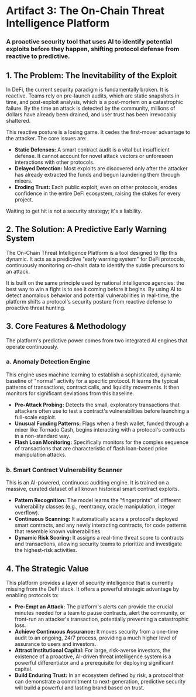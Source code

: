 # **Artifact 3: The On-Chain Threat Intelligence Platform**

### **A proactive security tool that uses AI to identify potential exploits before they happen, shifting protocol defense from reactive to predictive.**

## **1\. The Problem: The Inevitability of the Exploit**

In DeFi, the current security paradigm is fundamentally broken. It is reactive. Teams rely on pre-launch audits, which are static snapshots in time, and post-exploit analysis, which is a post-mortem on a catastrophic failure. By the time an attack is detected by the community, millions of dollars have already been drained, and user trust has been irrevocably shattered.

This reactive posture is a losing game. It cedes the first-mover advantage to the attacker. The core issues are:

* **Static Defenses:** A smart contract audit is a vital but insufficient defense. It cannot account for novel attack vectors or unforeseen interactions with other protocols.  
* **Delayed Detection:** Most exploits are discovered only after the attacker has already extracted the funds and begun laundering them through mixers.  
* **Eroding Trust:** Each public exploit, even on other protocols, erodes confidence in the entire DeFi ecosystem, raising the stakes for every project.

Waiting to get hit is not a security strategy; it's a liability.

## **2\. The Solution: A Predictive Early Warning System**

The On-Chain Threat Intelligence Platform is a tool designed to flip this dynamic. It acts as a predictive "early warning system" for DeFi protocols, continuously monitoring on-chain data to identify the subtle precursors to an attack.

It is built on the same principle used by national intelligence agencies: the best way to win a fight is to see it coming before it begins. By using AI to detect anomalous behavior and potential vulnerabilities in real-time, the platform shifts a protocol's security posture from reactive defense to proactive threat hunting.

## **3\. Core Features & Methodology**

The platform's predictive power comes from two integrated AI engines that operate continuously.

### **a. Anomaly Detection Engine**

This engine uses machine learning to establish a sophisticated, dynamic baseline of "normal" activity for a specific protocol. It learns the typical patterns of transactions, contract calls, and liquidity movements. It then monitors for significant deviations from this baseline.

* **Pre-Attack Probing:** Detects the small, exploratory transactions that attackers often use to test a contract's vulnerabilities before launching a full-scale exploit.  
* **Unusual Funding Patterns:** Flags when a fresh wallet, funded through a mixer like Tornado Cash, begins interacting with a protocol's contracts in a non-standard way.  
* **Flash Loan Monitoring:** Specifically monitors for the complex sequence of transactions that are characteristic of flash loan-based price manipulation attacks.

### **b. Smart Contract Vulnerability Scanner**

This is an AI-powered, continuous auditing engine. It is trained on a massive, curated dataset of all known historical smart contract exploits.

* **Pattern Recognition:** The model learns the "fingerprints" of different vulnerability classes (e.g., reentrancy, oracle manipulation, integer overflow).  
* **Continuous Scanning:** It automatically scans a protocol's deployed smart contracts, and any newly interacting contracts, for code patterns that resemble known vulnerabilities.  
* **Dynamic Risk Scoring:** It assigns a real-time threat score to contracts and transactions, allowing security teams to prioritize and investigate the highest-risk activities.

## **4\. The Strategic Value**

This platform provides a layer of security intelligence that is currently missing from the DeFi stack. It offers a powerful strategic advantage by enabling protocols to:

* **Pre-Empt an Attack:** The platform's alerts can provide the crucial minutes needed for a team to pause contracts, alert the community, or front-run an attacker's transaction, potentially preventing a catastrophic loss.  
* **Achieve Continuous Assurance:** It moves security from a one-time audit to an ongoing, 24/7 process, providing a much higher level of assurance to users and investors.  
* **Attract Institutional Capital:** For large, risk-averse investors, the existence of a proactive, AI-driven threat intelligence system is a powerful differentiator and a prerequisite for deploying significant capital.  
* **Build Enduring Trust:** In an ecosystem defined by risk, a protocol that can demonstrate a commitment to next-generation, predictive security will build a powerful and lasting brand based on trust.